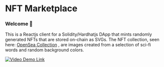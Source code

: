 # NFT Marketplace

### **Welcome 👋**

This is a Reactjs client for a Solidity/Hardhatjs DApp that mints randomly generated NFTs that are stored on-chain as SVGs. The NFT collection, seen here: [OpenSea Collection](https://testnets.opensea.io/collection/3wordnft-t6qy11gqwz)
, are images created from a selection of sci-fi words and random background colors.

[![Video Demo Link](https://i.ibb.co/rtxqZBN/loom2.png)](https://www.loom.com/share/97141067a9b34985ab5604350f547b89?sharedAppSource=personal_library "Video Demo")
